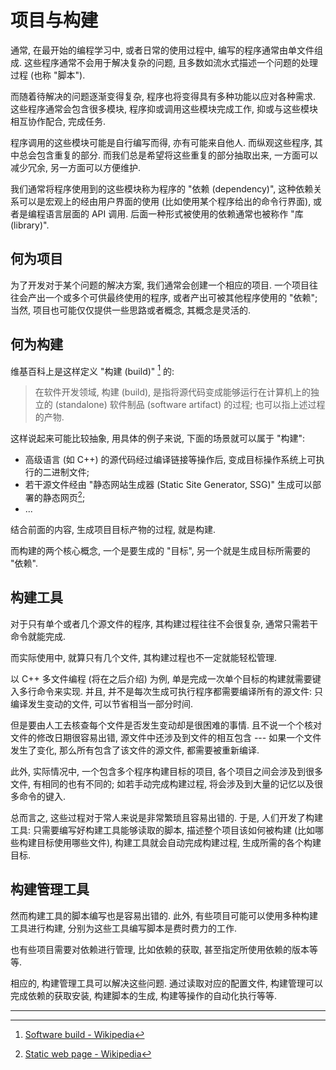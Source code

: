 # 项目与构建

通常, 在最开始的编程学习中, 或者日常的使用过程中, 编写的程序通常由单文件组成. 这些程序通常不会用于解决复杂的问题, 且多数如流水式描述一个问题的处理过程 (也称 "脚本").

而随着待解决的问题逐渐变得复杂, 程序也将变得具有多种功能以应对各种需求. 这些程序通常会包含很多模块, 程序抑或调用这些模块完成工作, 抑或与这些模块相互协作配合, 完成任务.

程序调用的这些模块可能是自行编写而得, 亦有可能来自他人. 而纵观这些程序, 其中总会包含重复的部分. 而我们总是希望将这些重复的部分抽取出来, 一方面可以减少冗余, 另一方面可以方便维护.

我们通常将程序使用到的这些模块称为程序的 "依赖 (dependency)", 这种依赖关系可以是宏观上的经由用户界面的使用 (比如使用某个程序给出的命令行界面), 或者是编程语言层面的 API 调用. 后面一种形式被使用的依赖通常也被称作 "库 (library)".

## 何为项目

为了开发对于某个问题的解决方案, 我们通常会创建一个相应的项目. 一个项目往往会产出一个或多个可供最终使用的程序, 或者产出可被其他程序使用的 "依赖"; 当然, 项目也可能仅仅提供一些思路或者概念, 其概念是灵活的.

## 何为构建

维基百科上是这样定义 "构建 (build)" [^software-build-on-wikipedia] 的:

> 在软件开发领域, 构建 (build), 是指将源代码变成能够运行在计算机上的独立的 (standalone) 软件制品 (software artifact) 的过程; 也可以指上述过程的产物.

这样说起来可能比较抽象, 用具体的例子来说, 下面的场景就可以属于 "构建":

- 高级语言 (如 C++) 的源代码经过编译链接等操作后, 变成目标操作系统上可执行的二进制文件;
- 若干源文件经由 "静态网站生成器 (Static Site Generator, SSG)" 生成可以部署的静态网页[^static-web-page];
- ...

结合前面的内容, 生成项目目标产物的过程, 就是构建.

而构建的两个核心概念, 一个是要生成的 "目标", 另一个就是生成目标所需要的 "依赖".

## 构建工具

对于只有单个或者几个源文件的程序, 其构建过程往往不会很复杂, 通常只需若干命令就能完成.

而实际使用中, 就算只有几个文件, 其构建过程也不一定就能轻松管理.

以 C++ 多文件编程 (将在之后介绍) 为例, 单是完成一次单个目标的构建就需要键入多行命令来实现. 并且, 并不是每次生成可执行程序都需要编译所有的源文件: 只编译发生变动的文件, 可以节省相当一部分时间.

但是要由人工去核查每个文件是否发生变动却是很困难的事情. 且不说一个个核对文件的修改日期很容易出错, 源文件中还涉及到文件的相互包含 --- 如果一个文件发生了变化, 那么所有包含了该文件的源文件, 都需要被重新编译.

此外, 实际情况中, 一个包含多个程序构建目标的项目, 各个项目之间会涉及到很多文件, 有相同的也有不同的; 如若手动完成构建过程, 将会涉及到大量的记忆以及很多命令的键入.

总而言之, 这些过程对于常人来说是非常繁琐且容易出错的. 于是, 人们开发了构建工具: 只需要编写好构建工具能够读取的脚本, 描述整个项目该如何被构建 (比如哪些构建目标使用哪些文件), 构建工具就会自动完成构建过程, 生成所需的各个构建目标.

## 构建管理工具

然而构建工具的脚本编写也是容易出错的. 此外, 有些项目可能可以使用多种构建工具进行构建, 分别为这些工具编写脚本是费时费力的工作.

也有些项目需要对依赖进行管理, 比如依赖的获取, 甚至指定所使用依赖的版本等等.

相应的, 构建管理工具可以解决这些问题. 通过读取对应的配置文件, 构建管理可以完成依赖的获取安装, 构建脚本的生成, 构建等操作的自动化执行等等.

---

[^software-build-on-wikipedia]: [Software build - Wikipedia][software-build-on-wikipedia]

[^static-web-page]: [Static web page - Wikipedia][static-web-page]


[software-build-on-wikipedia]: https://en.wikipedia.org/wiki/Software_build
[static-web-page]: https://en.wikipedia.org/wiki/Static_web_page
